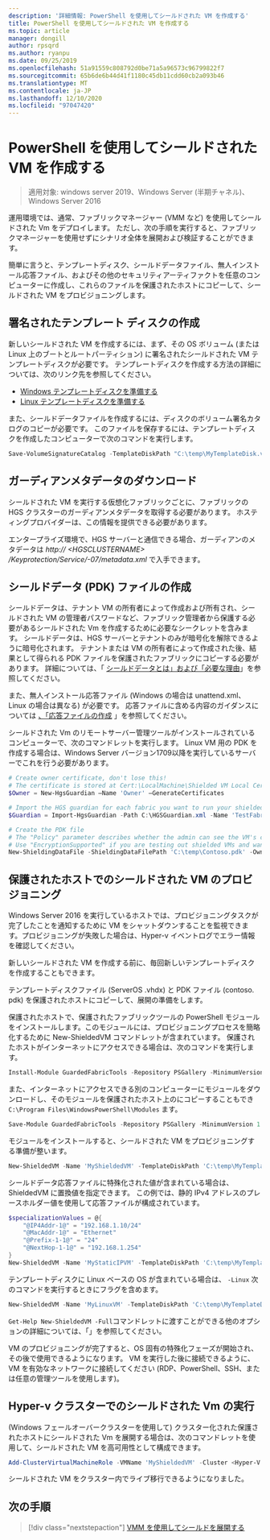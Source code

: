 ```yaml
---
description: '詳細情報: PowerShell を使用してシールドされた VM を作成する'
title: PowerShell を使用してシールドされた VM を作成する
ms.topic: article
manager: dongill
author: rpsqrd
ms.author: ryanpu
ms.date: 09/25/2019
ms.openlocfilehash: 51a91559c808792d0be71a5a96573c96799822f7
ms.sourcegitcommit: 65b6de6b44d41f1180c45db11cdd60cb2a093b46
ms.translationtype: MT
ms.contentlocale: ja-JP
ms.lasthandoff: 12/10/2020
ms.locfileid: "97047420"
---
```

# <a name="create-a-shielded-vm-using-powershell"></a>PowerShell を使用してシールドされた VM を作成する

>適用対象: windows server 2019、Windows Server (半期チャネル)、Windows Server 2016

運用環境では、通常、ファブリックマネージャー (VMM など) を使用してシールドされた Vm をデプロイします。
ただし、次の手順を実行すると、ファブリックマネージャーを使用せずにシナリオ全体を展開および検証することができます。

簡単に言うと、テンプレートディスク、シールドデータファイル、無人インストール応答ファイル、およびその他のセキュリティアーティファクトを任意のコンピューターに作成し、これらのファイルを保護されたホストにコピーして、シールドされた VM をプロビジョニングします。

## <a name="create-a-signed-template-disk"></a>署名されたテンプレート ディスクの作成

新しいシールドされた VM を作成するには、まず、その OS ボリューム (または Linux 上のブートとルートパーティション) に署名されたシールドされた VM テンプレートディスクが必要です。
テンプレートディスクを作成する方法の詳細については、次のリンク先を参照してください。

- [Windows テンプレートディスクを準備する](guarded-fabric-create-a-shielded-vm-template.md)
- [Linux テンプレートディスクを準備する](guarded-fabric-create-a-linux-shielded-vm-template.md)

また、シールドデータファイルを作成するには、ディスクのボリューム署名カタログのコピーが必要です。
このファイルを保存するには、テンプレートディスクを作成したコンピューターで次のコマンドを実行します。

```powershell
Save-VolumeSignatureCatalog -TemplateDiskPath "C:\temp\MyTemplateDisk.vhdx" -VolumeSignatureCatalogPath "C:\temp\MyTemplateDiskCatalog.vsc"
```

## <a name="download-guardian-metadata"></a>ガーディアンメタデータのダウンロード

シールドされた VM を実行する仮想化ファブリックごとに、ファブリックの HGS クラスターのガーディアンメタデータを取得する必要があります。
ホスティングプロバイダーは、この情報を提供できる必要があります。

エンタープライズ環境で、HGS サーバーと通信できる場合、ガーディアンのメタデータは *http:// \<HGSCLUSTERNAME\> /Keyprotection/Service/-07/metadata.xml* で入手できます。

## <a name="create-shielding-data-pdk-file"></a>シールドデータ (PDK) ファイルの作成

シールドデータは、テナント VM の所有者によって作成および所有され、シールドされた VM の管理者パスワードなど、ファブリック管理者から保護する必要があるシールドされた Vm を作成するために必要なシークレットを含みます。
シールドデータは、HGS サーバーとテナントのみが暗号化を解除できるように暗号化されます。
テナントまたは VM の所有者によって作成された後、結果として得られる PDK ファイルを保護されたファブリックにコピーする必要があります。
詳細については、「 [シールドデータとは」および「必要な理由](guarded-fabric-and-shielded-vms.md#what-is-shielding-data-and-why-is-it-necessary)」を参照してください。

また、無人インストール応答ファイル (Windows の場合は unattend.xml、Linux の場合は異なる) が必要です。 応答ファイルに含める内容のガイダンスについては [、「応答ファイルの作成](guarded-fabric-tenant-creates-shielding-data.md#create-an-answer-file) 」を参照してください。

シールドされた Vm のリモートサーバー管理ツールがインストールされているコンピューターで、次のコマンドレットを実行します。
Linux VM 用の PDK を作成する場合は、Windows Server バージョン1709以降を実行しているサーバーでこれを行う必要があります。


```powershell
# Create owner certificate, don't lose this!
# The certificate is stored at Cert:\LocalMachine\Shielded VM Local Certificates
$Owner = New-HgsGuardian –Name 'Owner' –GenerateCertificates

# Import the HGS guardian for each fabric you want to run your shielded VM
$Guardian = Import-HgsGuardian -Path C:\HGSGuardian.xml -Name 'TestFabric'

# Create the PDK file
# The "Policy" parameter describes whether the admin can see the VM's console or not
# Use "EncryptionSupported" if you are testing out shielded VMs and want to debug any issues during the specialization process
New-ShieldingDataFile -ShieldingDataFilePath 'C:\temp\Contoso.pdk' -Owner $Owner –Guardian $guardian –VolumeIDQualifier (New-VolumeIDQualifier -VolumeSignatureCatalogFilePath 'C:\temp\MyTemplateDiskCatalog.vsc' -VersionRule Equals) -WindowsUnattendFile 'C:\unattend.xml' -Policy Shielded
```

## <a name="provision-shielded-vm-on-a-guarded-host"></a>保護されたホストでのシールドされた VM のプロビジョニング
Windows Server 2016 を実行しているホストでは、プロビジョニングタスクが完了したことを通知するために VM をシャットダウンすることを監視できます。プロビジョニングが失敗した場合は、Hyper-v イベントログでエラー情報を確認してください。

新しいシールドされた VM を作成する前に、毎回新しいテンプレートディスクを作成することもできます。

テンプレートディスクファイル (ServerOS .vhdx) と PDK ファイル (contoso. pdk) を保護されたホストにコピーして、展開の準備をします。

保護されたホストで、保護されたファブリックツールの PowerShell モジュールをインストールします。このモジュールには、プロビジョニングプロセスを簡略化するために New-ShieldedVM コマンドレットが含まれています。 保護されたホストがインターネットにアクセスできる場合は、次のコマンドを実行します。

```powershell
Install-Module GuardedFabricTools -Repository PSGallery -MinimumVersion 1.0.0
```

また、インターネットにアクセスできる別のコンピューターにモジュールをダウンロードし、そのモジュールを保護されたホスト上のにコピーすることもでき `C:\Program Files\WindowsPowerShell\Modules` ます。

```powershell
Save-Module GuardedFabricTools -Repository PSGallery -MinimumVersion 1.0.0 -Path C:\temp\
```

モジュールをインストールすると、シールドされた VM をプロビジョニングする準備が整います。

```powershell
New-ShieldedVM -Name 'MyShieldedVM' -TemplateDiskPath 'C:\temp\MyTemplateDisk.vhdx' -ShieldingDataFilePath 'C:\temp\Contoso.pdk' -Wait
```

シールドデータ応答ファイルに特殊化された値が含まれている場合は、ShieldedVM に置換値を指定できます。 この例では、静的 IPv4 アドレスのプレースホルダー値を使用して応答ファイルが構成されています。

```powershell
$specializationValues = @{
    "@IP4Addr-1@" = "192.168.1.10/24"
    "@MacAddr-1@" = "Ethernet"
    "@Prefix-1-1@" = "24"
    "@NextHop-1-1@" = "192.168.1.254"
}
New-ShieldedVM -Name 'MyStaticIPVM' -TemplateDiskPath 'C:\temp\MyTemplateDisk.vhdx' -ShieldingDataFilePath 'C:\temp\Contoso.pdk' -SpecializationValues $specializationValues -Wait

```

テンプレートディスクに Linux ベースの OS が含まれている場合は、 `-Linux` 次のコマンドを実行するときにフラグを含めます。

```powershell
New-ShieldedVM -Name 'MyLinuxVM' -TemplateDiskPath 'C:\temp\MyTemplateDisk.vhdx' -ShieldingDataFilePath 'C:\temp\Contoso.pdk' -Wait -Linux
```

`Get-Help New-ShieldedVM -Full`コマンドレットに渡すことができる他のオプションの詳細については、「」を参照してください。

VM のプロビジョニングが完了すると、OS 固有の特殊化フェーズが開始され、その後で使用できるようになります。
VM を実行した後に接続できるように、VM を有効なネットワークに接続してください (RDP、PowerShell、SSH、または任意の管理ツールを使用します)。

## <a name="running-shielded-vms-on-a-hyper-v-cluster"></a>Hyper-v クラスターでのシールドされた Vm の実行

(Windows フェールオーバークラスターを使用して) クラスター化された保護されたホストにシールドされた Vm を展開する場合は、次のコマンドレットを使用して、シールドされた VM を高可用性として構成できます。

```powershell
Add-ClusterVirtualMachineRole -VMName 'MyShieldedVM' -Cluster <Hyper-V cluster name>
```

シールドされた VM をクラスター内でライブ移行できるようになりました。

## <a name="next-step"></a>次の手順

> [!div class="nextstepaction"]
> [VMM を使用してシールドを展開する](guarded-fabric-tenant-deploys-shielded-vm-using-vmm.md)
